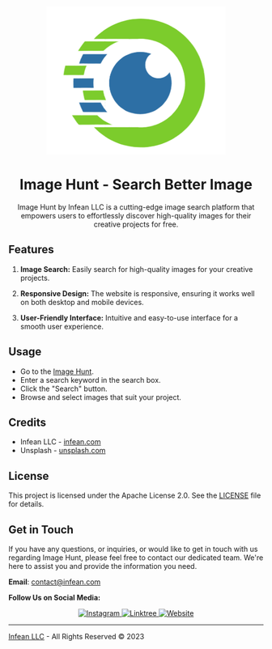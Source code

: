 <div align="center">

![Image Hunt](img/logo.png)

# Image Hunt - Search Better Image

Image Hunt by Infean LLC is a cutting-edge image search platform that empowers users to effortlessly discover high-quality images for their creative projects for free.

</div>

## Features

1. **Image Search:** Easily search for high-quality images for your creative projects.

2. **Responsive Design:** The website is responsive, ensuring it works well on both desktop and mobile devices.

3. **User-Friendly Interface:** Intuitive and easy-to-use interface for a smooth user experience.

## Usage

- Go to the [Image Hunt](https://imagehunt.infean.co/).
- Enter a search keyword in the search box.
- Click the "Search" button.
- Browse and select images that suit your project.

## Credits

- Infean LLC - [infean.com](https://infean.com)
- Unsplash - [unsplash.com](https://unsplash.com)

## License

This project is licensed under the Apache License 2.0. See the [LICENSE](LICENSE) file for details.

## Get in Touch

If you have any questions, or inquiries, or would like to get in touch with us regarding Image Hunt, please feel free to contact our dedicated team. We're here to assist you and provide the information you need.

**Email**: [contact@infean.com](mailto:contact@infean.com)

**Follow Us on Social Media:**

<div align="center">
  
<a href="https://www.instagram.com/iamsrajj" target="_blank">
  <img src="https://img.shields.io/badge/Instagram-%23E4405F.svg?&style=for-the-badge&logo=instagram&logoColor=white" alt="Instagram">
</a>

<a href="https://linktr.ee/iamsrajj" target="_blank">
    <img src="https://img.shields.io/badge/Linktree-%23339933.svg?&style=for-the-badge&logo=linktree&logoColor=white" alt="Linktree">
  </a>

<a href="https://www.infean.com" target="_blank">
  <img src="https://img.shields.io/badge/Website-%23000000.svg?&style=for-the-badge&logo=website&logoColor=white" alt="Website">
</a>

</div>

---

[Infean LLC](https://infean.com) - All Rights Reserved © 2023
